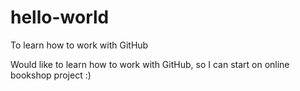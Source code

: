 # hello-world
To learn how to work with GitHub

Would like to learn how to work with GitHub, so I can start on online bookshop project :) 
